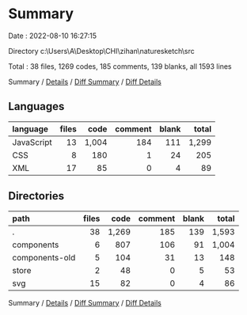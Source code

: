 # Summary

Date : 2022-08-10 16:27:15

Directory c:\\Users\\A\\Desktop\\CHI\\zihan\\naturesketch\\src

Total : 38 files,  1269 codes, 185 comments, 139 blanks, all 1593 lines

Summary / [Details](details.md) / [Diff Summary](diff.md) / [Diff Details](diff-details.md)

## Languages
| language | files | code | comment | blank | total |
| :--- | ---: | ---: | ---: | ---: | ---: |
| JavaScript | 13 | 1,004 | 184 | 111 | 1,299 |
| CSS | 8 | 180 | 1 | 24 | 205 |
| XML | 17 | 85 | 0 | 4 | 89 |

## Directories
| path | files | code | comment | blank | total |
| :--- | ---: | ---: | ---: | ---: | ---: |
| . | 38 | 1,269 | 185 | 139 | 1,593 |
| components | 6 | 807 | 106 | 91 | 1,004 |
| components-old | 5 | 104 | 31 | 13 | 148 |
| store | 2 | 48 | 0 | 5 | 53 |
| svg | 15 | 82 | 0 | 4 | 86 |

Summary / [Details](details.md) / [Diff Summary](diff.md) / [Diff Details](diff-details.md)